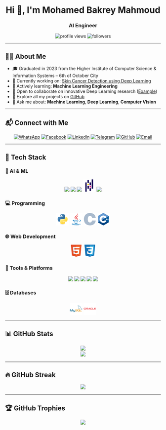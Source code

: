 <h1 align="center">Hi 👋, I'm Mohamed Bakrey Mahmoud</h1>
<h3 align="center">AI Engineer</h3>

<p align="center">
  <img src="https://komarev.com/ghpvc/?username=mohamedbakrey12&label=Profile%20Views&color=0e75b6&style=flat" alt="profile views" />
  <img src="https://img.shields.io/github/followers/mohamedbakrey12?label=Followers&style=flat&color=blue" alt="followers" />
</p>

---

## 🧑‍💻 About Me

- 🎓 Graduated in 2023 from the Higher Institute of Computer Science & Information Systems – 6th of October City  
- 🔭 Currently working on: [Skin Cancer Detection using Deep Learning](https://www.kaggle.com/code/mohamedbakrey/skin-cancer-detection-by-deep-learning-models)  
- 🌱 Actively learning: **Machine Learning Engineering**  
- 🤝 Open to collaborate on innovative Deep Learning research ([Example](https://www.sciencedirect.com/science/article/abs/pii/S020852162200047X))  
- 📂 Explore all my projects on [GitHub](https://github.com/mohamedbakrey12)  
- 💬 Ask me about: **Machine Learning**, **Deep Learning**, **Computer Vision**  
---

## 📬 Connect with Me

<p align="center">
  <a href="https://wa.me/201014623377?text=Hello"><img src="https://img.icons8.com/color/30/whatsapp.png" alt="WhatsApp"/></a>
  <a href="https://www.facebook.com/100009551691235/"><img src="https://img.icons8.com/color/30/facebook.png" alt="Facebook"/></a>
  <a href="https://www.linkedin.com/in/mohamed-bakrey-2aba281b2/"><img src="https://img.icons8.com/color/30/linkedin.png" alt="LinkedIn"/></a>
  <a href="https://t.me/bakar20088"><img src="https://img.icons8.com/color/30/telegram-app.png" alt="Telegram"/></a>
  <a href="https://github.com/mohamedbakrey12"><img src="https://img.icons8.com/color/30/github.png" alt="GitHub"/></a>
  <a href="mailto:mohamedbakrey094@gmail.com"><img src="https://img.icons8.com/color/30/secured-letter.png" alt="Email"/></a>
</p>

---

## 🚀 Tech Stack

### 🧠 AI & ML

<p align="center">
  <img src="https://www.vectorlogo.zone/logos/tensorflow/tensorflow-icon.svg" width="40" />
  <img src="https://upload.wikimedia.org/wikipedia/commons/0/05/Scikit_learn_logo_small.svg" width="40" />
  <img src="https://www.vectorlogo.zone/logos/opencv/opencv-icon.svg" width="40" />
  <img src="https://raw.githubusercontent.com/devicons/devicon/master/icons/pandas/pandas-original.svg" width="40" />
  <img src="https://seaborn.pydata.org/_images/logo-mark-lightbg.svg" width="40" />
</p>

### 💻 Programming

<p align="center">
  <img src="https://raw.githubusercontent.com/devicons/devicon/master/icons/python/python-original.svg" width="40" />
  <img src="https://raw.githubusercontent.com/devicons/devicon/master/icons/java/java-original.svg" width="40" />
  <img src="https://raw.githubusercontent.com/devicons/devicon/master/icons/c/c-original.svg" width="40" />
  <img src="https://raw.githubusercontent.com/devicons/devicon/master/icons/cplusplus/cplusplus-original.svg" width="40" />
</p>

### 🌐 Web Development

<p align="center">
  <img src="https://raw.githubusercontent.com/devicons/devicon/master/icons/html5/html5-original.svg" width="40" />
  <img src="https://raw.githubusercontent.com/devicons/devicon/master/icons/css3/css3-original.svg" width="40" />
</p>

### 🧰 Tools & Platforms

<p align="center">
  <img src="https://img.shields.io/badge/Git-F05033?style=flat&logo=git&logoColor=white" />
  <img src="https://img.shields.io/badge/GitHub-181717?style=flat&logo=github&logoColor=white" />
  <img src="https://img.shields.io/badge/VS%20Code-0078d7?style=flat&logo=visual-studio-code&logoColor=white" />
  <img src="https://img.shields.io/badge/GeeksForGeeks-0F9D58?style=flat&logo=geeksforgeeks&logoColor=white" />
  <img src="https://img.shields.io/badge/Stack%20Overflow-FE7A16?style=flat&logo=stack-overflow&logoColor=white" />
</p>

### 🗄️ Databases

<p align="center">
  <img src="https://raw.githubusercontent.com/devicons/devicon/master/icons/mysql/mysql-original-wordmark.svg" width="40" />
  <img src="https://raw.githubusercontent.com/devicons/devicon/master/icons/oracle/oracle-original.svg" width="40" />
</p>

---

## 📊 GitHub Stats

<p align="center">
  <img src="https://github-readme-stats.vercel.app/api?username=mohamedbakrey12&show_icons=true&theme=tokyonight" />
  <br />
  <img src="https://github-readme-stats.vercel.app/api/top-langs/?username=mohamedbakrey12&layout=compact&theme=tokyonight" />
</p>

---

## 🔥 GitHub Streak

<p align="center">
  <img src="https://github-readme-streak-stats.herokuapp.com/?user=mohamedbakrey12&theme=tokyonight" />
</p>

---

## 🏆 GitHub Trophies

<p align="center">
  <img src="https://github-profile-trophy.vercel.app/?username=mohamedbakrey12&theme=algolia&margin-w=15&no-bg=true" />
</p>


